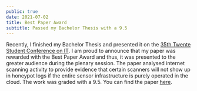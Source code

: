 ```yaml
---
public: true
date: 2021-07-02
title: Best Paper Award
subtitle: Passed my Bachelor Thesis with a 9.5
---
```


Recently, I finished my Bachelor Thesis and presented it on the [35th Twente Student Conference on IT](https://sites.google.com/utwente.nl/tscit35/homepage). I am proud to announce that my paper was rewarded with the Best Paper Award and thus, it was presented to the greater audience during the plenary session. The paper analysed internet scanning activity to provide evidence that certain scanners will not show up in honeypot logs if the entire sensor infrastructure is purely operated in the cloud. The work was graded with a 9.5. You can find the paper [here](http://purl.utwente.nl/essays/86889).
